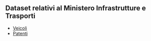 ## Dataset relativi al Ministero Infrastrutture e Trasporti

- [Veicoli](veicoli)
- [Patenti](patenti)
